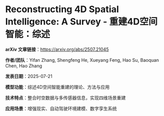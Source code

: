 # Reconstructing 4D Spatial Intelligence: A Survey - 重建4D空间智能：综述

**arXiv 文章链接**：https://arxiv.org/abs/2507.21045

**作者/团队**：Yifan Zhang, Shengfeng He, Xueyang Feng, Hao Su, Baoquan Chen, Hao Zhang

**发表日期**：2025-07-21

**模型功能**：综述4D空间智能重建的理论、方法与应用

**技术特点**：整合时空数据与多传感器信息，实现四维场景重建

**应用场景**：增强现实、自动驾驶环境建模、数字孪生系统